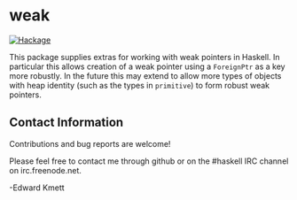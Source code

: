 weak
====

[![Hackage](https://img.shields.io/hackage/v/weak.svg)](https://hackage.haskell.org/package/weak)

This package supplies extras for working with weak pointers in Haskell. In particular this
allows creation of a weak pointer using a `ForeignPtr` as a key more robustly. In the future
this may extend to allow more types of objects with heap identity (such as the types in
`primitive`) to form robust weak pointers.

Contact Information
-------------------

Contributions and bug reports are welcome!

Please feel free to contact me through github or on the #haskell IRC channel on irc.freenode.net.

-Edward Kmett

